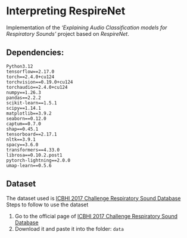 # Interpreting RespireNet

Implementation of the _‘Explaining Audio Classification models for Respiratory Sounds’_ project based on _RespireNet_. 

## Dependencies:
```
Python3.12
tensorflow==2.17.0
torch==2.4.0+cu124
torchvision==0.19.0+cu124
torchaudio==2.4.0+cu124
numpy==1.26.3
pandas==2.2.2
scikit-learn==1.5.1
scipy==1.14.1
matplotlib==3.9.2
seaborn==0.12.0
captum==0.7.0
shap==0.45.1
tensorboard==2.17.1
nltk==3.9.1
spacy==3.6.0
transformers==4.33.0
librosa==0.10.2.post1
pytorch-lightning==2.0.0
umap-learn==0.5.6
```

## Dataset
The dataset used is [ICBHI 2017 Challenge Respiratory Sound Database](https://bhichallenge.med.auth.gr/ICBHI_2017_Challenge)
Steps to follow to use the dataset 
1. Go to the official page of [ICBHI 2017 Challenge Respiratory Sound Database](https://bhichallenge.med.auth.gr/ICBHI_2017_Challenge)
2. Download it and paste it into the folder: ```data```
